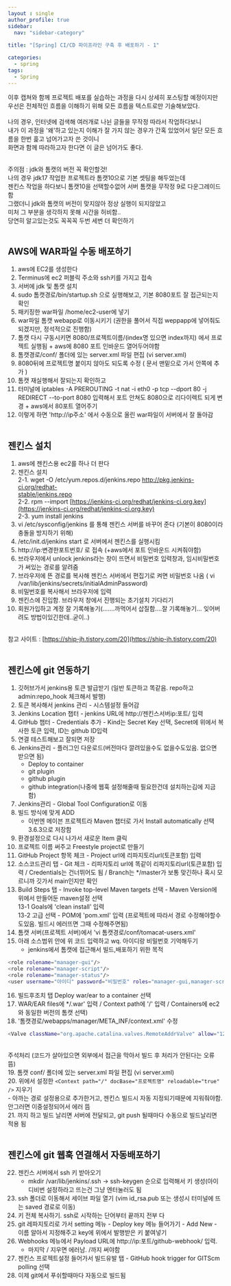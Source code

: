 ```yaml
---
layout : single
author_profile: true
sidebar: 
  nav: "sidebar-category"
  
title: "[Spring] CI/CD 파이프라인 구축 후 배포하기 - 1"

categories:
  - spring
tags:
  - Spring
---
```


이후 캡쳐와 함께 프로젝트 배포를 실습하는 과정을 다시 상세히 포스팅할 예정이지만<br>
우선은 전체적인 흐름을 이해하기 위해 모든 흐름을 텍스트로만 기술해보았다.<br><br>
나의 경우, 인터넷에 검색해 여러개로 나뉜 글들을 무작정 따라서 작업하다보니<br>
내가 이 과정을 '왜'하고 있는지 이해가 잘 가지 않는 경우가 간혹 있었어서 일단 모든 흐름을 한번 흝고 넘어가고자 쓴 것이니<br>
화면과 함께 따라하고자 한다면 이 글은 넘어가도 좋다.<br><br>

주의점 : jdk와 톰캣의 버전 꼭 확인할것!<br> 나의 경우 jdk17 작업한 프로젝트라 톰캣10으로 기본 셋팅을 해두었는데<br>젠킨스 작업을 하다보니 톰캣10을 선택할수없어 서버 톰캣을 무작정 9로 다운그레이드 함<br>그랬더니 jdk와 톰캣의 버전이 맞지않아 정상 실행이 되지않았고<br>미처 그 부분을 생각하지 못해 시간을 허비함..<br>당연히 알고있는것도 꼭꼭꼭 두번 세번 더 확인하기  <br><br>
  
## AWS에 WAR파일 수동 배포하기  
1. aws에 EC2를 생성한다<br> 
2. Terminus에 ec2 퍼블릭 주소와 ssh키를 가지고 접속<br>  
3. 서버에 jdk 및 톰캣 설치 <br>
4. sudo 톰캣경로/bin/startup.sh 으로 실행해보고, 기본 8080포트 잘 접근되는지 확인<br> 
5. 패키징한 war파일 /home/ec2-user에 넣기<br>  
7. war파일 톰캣 webapp로 이동시키기 (권한을 풀어서 직접 weppapp에 넣어줘도 되겠지만, 정석적으로 진행함) <br>
8. 톰캣 다시 구동시키면 8080/프로젝트이름/(index명 있으면 index까지) 에서 프로젝트 실행됨 + aws에 8080 포트 인바운드 열어두어야함<br>
9. 톰캣경로/conf/ 폴더에 있는 server.xml 파일 편집 (vi server.xml)<br>  
10. 8080뒤에 프로젝트명 붙이지 않아도 되도록 수정 ( 문서 맨밑으로 가서 <host> 안쪽에 <Context path="/" docBase="프로젝트명" reloadable="true" /> 추가 ) <br>
11. 톰캣 재실행해서 잘되는지 확인하고 <br>
12. 터미널에 iptables -A PREROUTING -t nat -i eth0 -p tcp --dport 80 -j REDIRECT --to-port 8080 입력해서 포트 안쳐도 8080으로 리다이렉트 되게 변경 + aws에서 80포트 열어주기<br>  
13. 이렇게 하면 'http://ip주소' 에서 수동으로 올린 war파일이 서버에서 잘 돌아감 <br>  <br>  
  

## 젠킨스 설치 
1. aws에 젠킨스용 ec2를 하나 더 판다  <br>  
2. 젠킨스 설치<br>  2-1. wget -O /etc/yum.repos.d/jenkins.repo [http://pkg.jenkins-ci.org/redhat- <br>  stable/jenkins.repo](http://pkg.jenkins-ci.org/redhat-stable/jenkins.repo)<br>  2-2. rpm --import [https://jenkins-ci.org/redhat/jenkins-ci.org.key](https://jenkins-ci.org/redhat/jenkins-ci.org.key)<br>  2-3. yum install jenkins  
3. vi /etc/sysconfig/jenkins 를 통해 젠킨스 서버를 바꾸어 준다 (기본이 8080이라 충돌을 방지하기 위해) <br>   
4. /etc/init.d/jenkins start 로 서버에서 젠킨스를 실행시킴 <br>   
5. http://ip:변경한포트번호/ 로 접속 (+aws에서 포트 인바운드 시켜줘야함)<br>  
6. 브라우저에서 unlock jenkins라는 창이 뜨면서 비밀번호 입력창과, 임시비밀번호가 써있는 경로를 알려줌<br>  
7. 브라우저에 뜬 경로를 복사해 젠킨스 서버에서 편집기로 켜면 비밀번호 나옴 ( vi /var/lib/jenkins/secrets/initialAdminPassword) <br>
9. 비밀번호를 복사해서 브라우저에 입력<br>  
10. 젠킨스에 진입함. 브라우저 창에서 진행되는 초기설치 기다리기<br>    
11. 회원가입하고 계정 잘 기록해놓기(.......까먹어서 삽질함....잘 기록해놓기... 잊어버려도 방법이있긴한데..굳이..) <br> <br>

참고 사이트 : [https://ship-jh.tistory.com/20](https://ship-jh.tistory.com/20)  <br>  <br>  
  
## 젠킨스에 git 연동하기  
1. 깃허브가서 jenkins용 토큰 발급받기 (일반 토큰하고 똑같음. repo하고 admin:repo_hook 체크해서 발행) <br> 
2. 토큰 복사해서 jenkins 관리 - 시스템설정 들어감 <br>
3. Jenkins Location 챕터 - jenkins URL에 http://젠킨스서버ip:포트/ 입력<br>
4. GitHub 챕터 - Credentials 추가 - Kind는 Secret Key 선택, Secret에 위에서 복사한 토큰 입력, ID는 github ID입력  <br>
5. 연결 테스트해보고 잘되면 저장 <br> 
6. Jenkins관리 - 플러그인 다운로드(버전마다 깔려있을수도 없을수도있음. 없으면 받으면 됨) <br>
	- Deploy to container<br>
	- git plugin<br>
	- github plugin<br>
	- github integration(나중에 웹훅 설정해줄때 필요한건데 설치하는김에 지금 함)  <br>
7. Jenkins관리 - Global Tool Configuration로 이동<br>  
8. 빌드 방식에 맞게 ADD<br>
	- 이번엔 메이븐 프로젝트라 Maven 챕터로 가서 Install automatically 선택 3.6.3으로 저장함 <br>
9. 환경설정으로 다시 나가서 새로운 Item 클릭<br>
10. 프로젝트 이름 써주고 Freestyle project로 만들기<br>  
11. GitHub Project 항목 체크 - Project url에 리파지토리url(토큰포함) 입력 <br>
12. 소스코드관리 탭 - Git 체크 - 리파지토리 url에 똑같이 리파지토리url(토큰포함) 입력 / Credentials는 건너뛰어도 됨 / Branch는 */master가 보통 맞긴하나 혹시 모르니까 깃가서 main인지만 확인<br>  
13. Build Steps 탭 - Invoke top-level Maven targets 선택 - Maven Version에 위에서 만들어둔 maven설정 선택<br>13-1 Goals에 'clean install' 입력<br>
	13-2 고급 선택 - POM에 'pom.xml' 입력 (프로젝트에 따라서 경로 수정해야할수도있음. 빌드시 에러뜨면 그때 수정해주면됨)  <br>
14. 톰캣 서버(프로젝트 서버)에서 'vi 톰캣경로/conf/tomacat-users.xml'<br> 
15. 아래 소스범위 안에 위 코드 입력하고 wq. 아이디랑 비밀번호 기억해두기<br> 
	- jenkins에서 톰캣에 접근해서 빌드,배포하기 위한 목적<br>
  
``` bash
<role rolename="manager-gui"/>
<role rolename="manager-script"/>
<role rolename="manager-status"/>
<user username="아이디" password="비밀번호" roles="manager-gui,manager-script,manager-status"/>
 ```
  
16. 빌드후조치 탭 Deploy war/ear to a container 선택<br>
17. WAR/EAR files에 */.war' 입력 / Context path에 '/' 입력 / Containers에 ec2와 동일한 버전의 톰캣 선택)  
18. '톰캣경로/webapps/manager/META_INF/context.xml' 수정<br>
  
``` bash
<Valve className="org.apache.catalina.valves.RemoteAddrValve" allow="127.\d+.\d+.\d+|::1|0:0:0:0:0:0:0:1|13.125.73.152" />
```
  
<br> 주석처리 (코드가 살아있으면 외부에서 접근을 막아서 빌드 후 처리가 안된다는 오류 뜸)  <br>
19. 톰캣 conf/ 폴더에 있는 server.xml 파일 편집 (vi server.xml)<br>
20. 위에서 설정한 ``<Context path="/" docBase="프로젝트명" reloadable="true" />`` 지우기 <br>
	- 아까는 경로 설정용으로 추가한거고, 젠킨스 빌드시 자동 지정되기때문에 지워줘야함. 안그러면 이중설정되어서 에러 뜸  <br>
21. 까지 하고 빌드 날리면 서버에 전달되고, git push 될때마다 수동으로 빌드날리면 적용 됨  <br><br>
  
  
## 젠킨스에 git 웹훅 연결해서 자동배포하기  
22. 젠킨스 서버에서 ssh 키 받아오기 <br>
	- mkdir /var/lib/jenkins/.ssh -> ssh-keygen 순으로 입력해서 키 생성(아이디비번 설정하라고 뜨는건 그냥 엔터눌러도 됨  <br>
23. ssh 폴더로 이동해서 세이브 파일 열기 (vim id_rsa.pub 또는 생성시 터미널에 뜨는 saved 경로로 이동)  
24. 키 전체 복사하기. ssh로 시작하는 단어부터 끝까지 전부 다  <br>
25. git 레파지토리로 가서 setting 메뉴 - Deploy key 메뉴 들어가기 - Add New - 이름 알아서 지정해주고 key에 위에서 발행받은 키 붙여넣기  <br>
26. Webhooks 메뉴에서 Payload URL에 http://ip:포트/github-webhook/ 입력. 
	- 마지막 / 지우면 에러남. /까지 써야함  <br>
27. 젠킨스 프로젝트설정 들어가서 빌드유발 탭 - GitHub hook trigger for GITScm polling 선택  <br>
28. 이제 git에서 푸쉬할때마다 자동으로 빌드됨<br>
